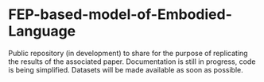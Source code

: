 # FEP-based-model-of-Embodied-Language
Public repository (in development) to share for the purpose of replicating the results of the associated paper.
Documentation is still in progress, code is being simplified.
Datasets will be made available as soon as possible.
